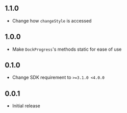 ## 1.1.0

* Change how `changeStyle` is accessed

## 1.0.0

* Make `DockProgress`'s methods static for ease of use

## 0.1.0

* Change SDK requirement to `>=3.1.0 <4.0.0`

## 0.0.1

* Initial release
